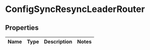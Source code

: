 
# ConfigSyncResyncLeaderRouter

## Properties
Name | Type | Description | Notes
------------ | ------------- | ------------- | -------------



